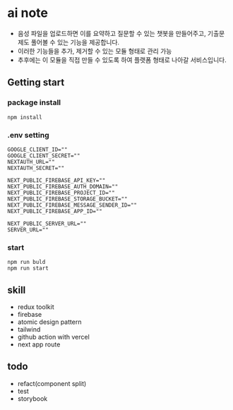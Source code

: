 # ai note

- 음성 파일을 업로드하면 이를 요약하고 질문할 수 있는 챗봇을 만들어주고, 기출문제도 풀어볼 수 있는 기능을 제공합니다.
- 이러한 기능들을 추가, 제거할 수 있는 모듈 형태로 관리 가능
- 추후에는 이 모듈을 직접 만들 수 있도록 하여 플랫폼 형태로 나아갈 서비스입니다.

## Getting start

### package install

```
npm install
```

### .env setting

```
GOOGLE_CLIENT_ID=""
GOOGLE_CLIENT_SECRET=""
NEXTAUTH_URL=""
NEXTAUTH_SECRET=""

NEXT_PUBLIC_FIREBASE_API_KEY=""
NEXT_PUBLIC_FIREBASE_AUTH_DOMAIN=""
NEXT_PUBLIC_FIREBASE_PROJECT_ID=""
NEXT_PUBLIC_FIREBASE_STORAGE_BUCKET=""
NEXT_PUBLIC_FIREBASE_MESSAGE_SENDER_ID=""
NEXT_PUBLIC_FIREBASE_APP_ID=""

NEXT_PUBLIC_SERVER_URL=""
SERVER_URL=""
```

### start

```
npm run buld
npm run start
```

## skill

- redux toolkit
- firebase
- atomic design pattern
- tailwind
- github action with vercel
- next app route

## todo

- refact(component split)
- test
- storybook
